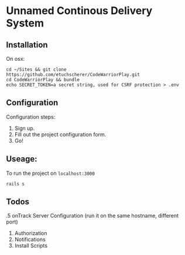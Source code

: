 # Unnamed Continous Delivery System

## Installation

On osx:

    cd ~/Sites && git clone https://github.com/etuchscherer/CodeWarriorPlay.git
    cd CodeWarriorPlay && bundle
    echo SECRET_TOKEN=a secret string, used for CSRF protection > .env

## Configuration
Configuration steps:

1. Sign up.
2. Fill out the project configuration form.
3. Go!
    
## Useage:
To run the project on `localhost:3000`

    rails s

## Todos
.5 onTrack Server Configuration (run it on the same hostname, different port)
1. Authorization
2. Notifications
3. Install Scripts